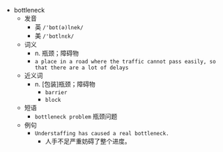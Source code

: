 - bottleneck
  - 发音
    - 英 `/'bɒt(ə)lnek/`
    - 美 `/'bɑtlnɛk/`
  - 词义
    - n. 瓶颈；障碍物
    - `a place in a road where the traffic cannot pass easily, so that there are a lot of delays`
  - 近义词
    - n. [包装]瓶颈；障碍物
      - `barrier`
      - `block`
  - 短语
    - `bottleneck problem` 瓶颈问题 
  - 例句
    - `Understaffing has caused a real bottleneck.`
      - 人手不足严重妨碍了整个进度。

